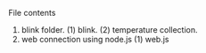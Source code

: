File contents
1. blink folder.
	(1) blink.
	(2) temperature collection.
2. web connection using node.js
	(1) web.js


